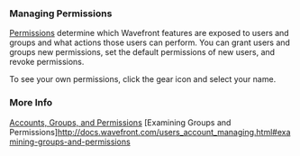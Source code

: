 ### Managing Permissions

[Permissions](https://docs.wavefront.com/users_roles.html) determine which Wavefront features are exposed to users and groups and what actions those users can perform. You can grant users and groups new permissions, set the default permissions of new users, and revoke permissions.

To see your own permissions, click the gear icon and select your name.

### More Info

[Accounts, Groups, and Permissions](https://docs.wavefront.com/users_roles.html)
[Examining Groups and Permissions]http://docs.wavefront.com/users_account_managing.html#examining-groups-and-permissions
